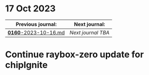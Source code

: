 # 17 Oct 2023

| Previous journal: | Next journal: |
|-|-|
| [**0160**-2023-10-16.md](./0160-2023-10-16.md) | *Next journal TBA* |

# Continue raybox-zero update for chipIgnite
